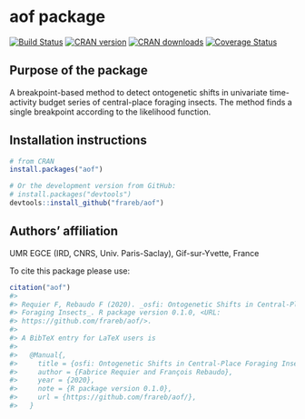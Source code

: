 
<!-- README.md is generated from README.Rmd. Please edit that file -->

# aof package

[![Build
Status](https://travis-ci.org/frareb/osfi.svg?branch=master)](https://travis-ci.org/frareb/osfi)
[![CRAN
version](https://www.r-pkg.org/badges/version/aof)](https://CRAN.R-project.org/package=aof)
[![CRAN
downloads](https://cranlogs.r-pkg.org/badges/grand-total/aof)](https://CRAN.R-project.org/package=aof)
[![Coverage
Status](https://img.shields.io/codecov/c/gh/frareb/osfi/master.svg)](https://codecov.io/gh/frareb/osfi?branch=master)

## Purpose of the package

A breakpoint-based method to detect ontogenetic shifts in univariate
time-activity budget series of central-place foraging insects. The
method finds a single breakpoint according to the likelihood function.

## Installation instructions

``` r
# from CRAN
install.packages("aof")

# Or the development version from GitHub:
# install.packages("devtools")
devtools::install_github("frareb/aof")
```

## Authors’ affiliation

UMR EGCE (IRD, CNRS, Univ. Paris-Saclay), Gif-sur-Yvette, France

To cite this package please use:

``` r
citation("aof") 
#> 
#> Requier F, Rebaudo F (2020). _osfi: Ontogenetic Shifts in Central-Place
#> Foraging Insects_. R package version 0.1.0, <URL:
#> https://github.com/frareb/aof/>.
#> 
#> A BibTeX entry for LaTeX users is
#> 
#>   @Manual{,
#>     title = {osfi: Ontogenetic Shifts in Central-Place Foraging Insects},
#>     author = {Fabrice Requier and François Rebaudo},
#>     year = {2020},
#>     note = {R package version 0.1.0},
#>     url = {https://github.com/frareb/aof/},
#>   }
```
